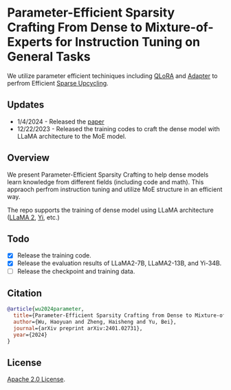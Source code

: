 # Parameter-Efficient Sparsity Crafting From Dense to Mixture-of-Experts for Instruction Tuning on General Tasks

We utilize parameter efficient techiniques including [QLoRA](https://arxiv.org/abs/2305.14314) and [Adapter](https://arxiv.org/abs/1902.00751) to perfrom Efficient [Sparse Upcycling](https://arxiv.org/abs/2212.05055).

## Updates
- 1/4/2024 - Released the [paper](https://arxiv.org/abs/2401.02731)
- 12/22/2023 - Released the training codes to craft the dense model with LLaMA architecture to the MoE model.

## Overview
We present Parameter-Efficient Sparsity Crafting to help dense models learn knowledge from different fields (including code and math). This appraoch perfrom instruction tuning and utilize MoE structure in an efficient way.

The repo supports the training of dense model using LLaMA architecture ([LLaMA 2](https://arxiv.org/abs/2307.09288), [Yi](https://huggingface.co/01-ai), etc.)

## Todo
- [x] Release the training code.
- [x] Release the evaluation results of LLaMA2-7B, LLaMA2-13B, and Yi-34B.
- [ ] Release the checkpoint and training data.

## Citation
```bibtex
@article{wu2024parameter,
  title={Parameter-Efficient Sparsity Crafting from Dense to Mixture-of-Experts for Instruction Tuning on General Tasks},
  author={Wu, Haoyuan and Zheng, Haisheng and Yu, Bei},
  journal={arXiv preprint arXiv:2401.02731},
  year={2024}
}
```

## License
[Apache 2.0 License](https://github.com/wuhy68/Parameter-Efficient-MoE/blob/master/LICENSE).